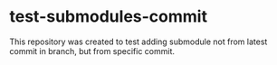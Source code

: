 # test-submodules-commit
This repository was created to test adding submodule not from latest commit in branch, but from specific commit.
